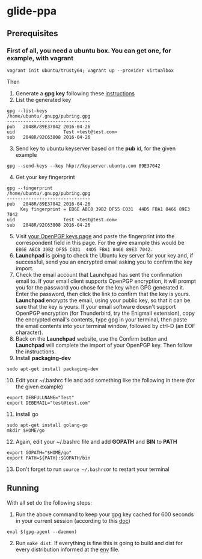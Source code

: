 # glide-ppa
## Prerequisites
### First of all, you need a ubuntu box. You can get one, for example, with vagrant  
`vagrant init ubuntu/trusty64; vagrant up --provider virtualbox`  

Then

1. Generate a **gpg key** following these [instructions](https://gist.github.com/franciscocpg/1575d286548034113884c3185ca88681)
2. List the generated key

 ```
gpg --list-keys
/home/ubuntu/.gnupg/pubring.gpg
-------------------------------
pub   2048R/89E37042 2016-04-26
uid                  Test <test@test.com>
sub   2048R/92C63808 2016-04-26
```
3. Send key to ubuntu keyserver based on the **pub** id, for the given example

 ```
gpg --send-keys --key hkp://keyserver.ubuntu.com 89E37042
```
4. Get your key fingerprint

 ```
gpg --fingerprint
/home/ubuntu/.gnupg/pubring.gpg
-------------------------------
pub   2048R/89E37042 2016-04-26
      Key fingerprint = EB6E ABC8 39B2 DF55 C031  44D5 FBA1 8466 89E3 7042
uid                  Test <test@test.com>
sub   2048R/92C63808 2016-04-26
```
5. Visit [your OpenPGP keys page](https://launchpad.net/~/+editpgpkeys) and paste the fingerprint into the correspondent field in this page. For the give example this would be `EB6E ABC8 39B2 DF55 C031  44D5 FBA1 8466 89E3 7042`.
6. **Launchpad** is going to check the Ubuntu key server for your key and, if successful, send you an encrypted email asking you to confirm the key import.
7. Check the email account that Launchpad has sent the confirmation email to. If your email client supports OpenPGP encryption, it will prompt you for the password you chose for the key when GPG generated it. Enter the password, then click the link to confirm that the key is yours. **Launchpad** encrypts the email, using your public key, so that it can be sure that the key is yours. If your email software doesn't support OpenPGP encryption (for Thunderbird, try the Enigmail extension), copy the encrypted email's contents, type gpg in your terminal, then paste the email contents into your terminal window, followed by ctrl-D (an EOF character). 
8. Back on the  **Launchpad** website, use the Confirm button and  **Launchpad** will complete the import of your OpenPGP key. Then follow the instructions.
9. Install **packaging-dev**

 ```
sudo apt-get install packaging-dev
```
10. Edit your ~/.bashrc file and add something like the following in there (for the given example)

 ```
export DEBFULLNAME="Test" 
export DEBEMAIL="test@test.com"
```
11. Install go

 ```
sudo apt-get install golang-go
mkdir $HOME/go
```
12. Again, edit your ~/.bashrc file and add **GOPATH** and **BIN** to **PATH** 

 ```
export GOPATH="$HOME/go"
export PATH=${PATH}:$GOPATH/bin
```
13.  Don't forget to run `source ~/.bashrc`or to restart your terminal 

## Running
With all set do the following steps:
1. Run the above command to keep your gpg key cached for 600 seconds in your current session (according to this [doc](https://www.gnupg.org/documentation/manuals/gnupg/Agent-Options.html))

 ```
eval $(gpg-agent --daemon)
```
2. Run `make dist`. If everything is fine this is going to build and dist for every distribution informed at the [env](bin/env) file.